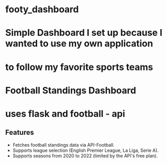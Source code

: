 # footy_dashboard
# Simple Dashboard I set up because I wanted to use my own application
# to follow my favorite sports teams
# Football Standings Dashboard
# uses flask and football - api 
## Features
- Fetches football standings data via API-Football.
- Supports league selection (English Premier League, La Liga, Serie A).
- Supports seasons from 2020 to 2022 (limited by the API's free plan).